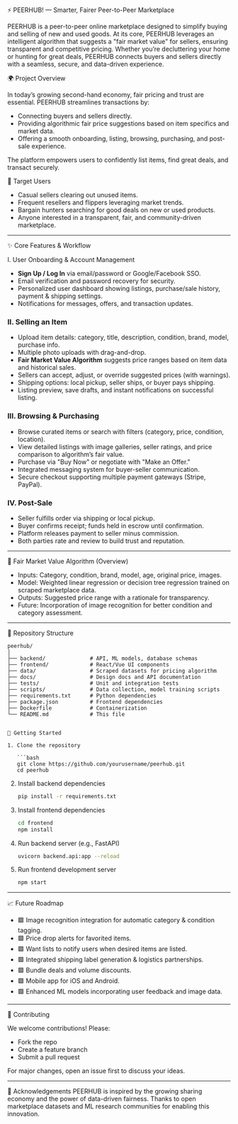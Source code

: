 ⚡ PEERHUB! — Smarter, Fairer Peer-to-Peer Marketplace

PEERHUB is a peer-to-peer online marketplace designed to simplify buying and selling of new and used goods. At its core, PEERHUB leverages an intelligent algorithm that suggests a "fair market value" for sellers, ensuring transparent and competitive pricing. Whether you’re decluttering your home or hunting for great deals, PEERHUB connects buyers and sellers directly with a seamless, secure, and data-driven experience.


🌍 Project Overview

In today’s growing second-hand economy, fair pricing and trust are essential. PEERHUB streamlines transactions by:

* Connecting buyers and sellers directly.
* Providing algorithmic fair price suggestions based on item specifics and market data.
* Offering a smooth onboarding, listing, browsing, purchasing, and post-sale experience.

The platform empowers users to confidently list items, find great deals, and transact securely.



🎯 Target Users

* Casual sellers clearing out unused items.
* Frequent resellers and flippers leveraging market trends.
* Bargain hunters searching for good deals on new or used products.
* Anyone interested in a transparent, fair, and community-driven marketplace.

---

✨ Core Features & Workflow

I. User Onboarding & Account Management

* **Sign Up / Log In** via email/password or Google/Facebook SSO.
* Email verification and password recovery for security.
* Personalized user dashboard showing listings, purchase/sale history, payment & shipping settings.
* Notifications for messages, offers, and transaction updates.

### II. Selling an Item

* Upload item details: category, title, description, condition, brand, model, purchase info.
* Multiple photo uploads with drag-and-drop.
* **Fair Market Value Algorithm** suggests price ranges based on item data and historical sales.
* Sellers can accept, adjust, or override suggested prices (with warnings).
* Shipping options: local pickup, seller ships, or buyer pays shipping.
* Listing preview, save drafts, and instant notifications on successful listing.

### III. Browsing & Purchasing

* Browse curated items or search with filters (category, price, condition, location).
* View detailed listings with image galleries, seller ratings, and price comparison to algorithm’s fair value.
* Purchase via "Buy Now" or negotiate with "Make an Offer."
* Integrated messaging system for buyer-seller communication.
* Secure checkout supporting multiple payment gateways (Stripe, PayPal).

### IV. Post-Sale

* Seller fulfills order via shipping or local pickup.
* Buyer confirms receipt; funds held in escrow until confirmation.
* Platform releases payment to seller minus commission.
* Both parties rate and review to build trust and reputation.

---

🧠 Fair Market Value Algorithm (Overview)

* Inputs: Category, condition, brand, model, age, original price, images.
* Model: Weighted linear regression or decision tree regression trained on scraped marketplace data.
* Outputs: Suggested price range with a rationale for transparency.
* Future: Incorporation of image recognition for better condition and category assessment.

---

📂 Repository Structure

```
peerhub/
│
├── backend/              # API, ML models, database schemas
├── frontend/             # React/Vue UI components
├── data/                 # Scraped datasets for pricing algorithm
├── docs/                 # Design docs and API documentation
├── tests/                # Unit and integration tests
├── scripts/              # Data collection, model training scripts
├── requirements.txt      # Python dependencies
├── package.json          # Frontend dependencies
├── Dockerfile            # Containerization
└── README.md             # This file


🚀 Getting Started

1. Clone the repository

   ```bash
   git clone https://github.com/yourusername/peerhub.git
   cd peerhub
   ```

2. Install backend dependencies

   ```bash
   pip install -r requirements.txt
   ```

3. Install frontend dependencies

   ```bash
   cd frontend
   npm install
   ```

4. Run backend server (e.g., FastAPI)

   ```bash
   uvicorn backend.api:app --reload
   ```

5. Run frontend development server

   ```bash
   npm start
   ```

---

📈 Future Roadmap

* 🟩 Image recognition integration for automatic category & condition tagging.
* 🟩 Price drop alerts for favorited items.
* 🟩 Want lists to notify users when desired items are listed.
* 🟩 Integrated shipping label generation & logistics partnerships.
* 🟩 Bundle deals and volume discounts.
* 🟩 Mobile app for iOS and Android.
* 🟩 Enhanced ML models incorporating user feedback and image data.

---

🤝 Contributing

We welcome contributions! Please:

* Fork the repo
* Create a feature branch
* Submit a pull request

For major changes, open an issue first to discuss your ideas.

---

🙌 Acknowledgements
PEERHUB is inspired by the growing sharing economy and the power of data-driven fairness. Thanks to open marketplace datasets and ML research communities for enabling this innovation.


